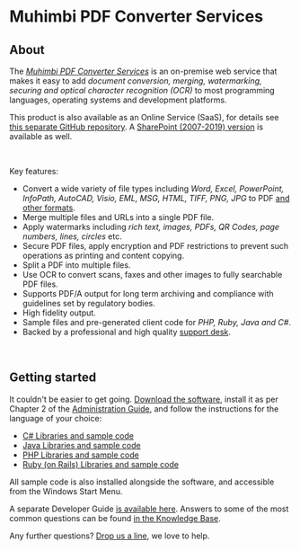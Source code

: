 # Muhimbi PDF Converter Services
## About
The [*Muhimbi PDF Converter Services*](http://www.muhimbi.com/Products/PDF-Converter-Services/summary.aspx) is an on-premise web service that makes it easy to add *document conversion, merging, watermarking, securing and optical character recognition (OCR)* to most programming languages, operating systems and development platforms.

This product is also available as an Online Service (SaaS), for details see [this separate GitHub repository](https://github.com/Muhimbi/PDF-Converter-Services-Online). A  [SharePoint (2007-2019) version](http://www.muhimbi.com/Products/PDF-Converter-for-SharePoint/summary.aspx) is available as well. 

<br/>

Key features:
- Convert a wide variety of file types including *Word, Excel, PowerPoint, InfoPath, AutoCAD, Visio, EML, MSG, HTML, TIFF, PNG, JPG* to PDF [and other formats](https://support.muhimbi.com/hc/en-us/articles/228089047-What-file-formats-types-are-supported-for-conversion-).
- Merge multiple files and URLs into a single PDF file.
- Apply watermarks including *rich text, images, PDFs, QR Codes, page numbers, lines, circles* etc.
- Secure PDF files, apply encryption and PDF restrictions to prevent such operations as printing and content copying.
- Split a PDF into multiple files.
- Use OCR to convert scans, faxes and other images to fully searchable PDF files.
- Supports PDF/A output for long term archiving and compliance with guidelines set by regulatory bodies.
- High fidelity output.
- Sample files and pre-generated client code for *PHP, Ruby, Java and C#*.
- Backed by a professional and high quality [support desk](http://www.muhimbi-online.com/Contact). 

<br>

## Getting started

It couldn't be easier to get going. [Download the software](http://www.muhimbi.com/Products/PDF-Converter-Services/Free-Trial.aspx), install it as per Chapter 2 of the [Administration Guide](http://www.muhimbi.com/support/documentation/PDF-Converter-Services/Administration-Guide.aspx), and follow the instructions for the language of your choice:

- [C# Libraries and sample code](Microsoft%20.NET/)
- [Java Libraries and sample code](Java/)
- [PHP Libraries and sample code](PHP/)
- [Ruby (on Rails) Libraries and sample code](Ruby/)

All sample code is also installed alongside the software, and accessible from the Windows Start Menu.

A separate Developer Guide [is available here](http://www.muhimbi.com/support/documentation/PDF-Converter-Services/User---Developer-Guide.aspx). Answers to some of the most common questions can be found [in the Knowledge Base](https://support.muhimbi.com/hc/en-us/sections/206267927-PDF-Converter-Web-Service-Interface).

Any further questions? [Drop us a line](http://www.muhimbi.com/contact.aspx), we love to help.

<br/>
